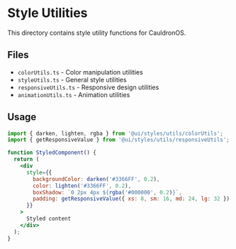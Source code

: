 # Style Utilities

This directory contains style utility functions for CauldronOS.

## Files

- `colorUtils.ts` - Color manipulation utilities
- `styleUtils.ts` - General style utilities
- `responsiveUtils.ts` - Responsive design utilities
- `animationUtils.ts` - Animation utilities

## Usage

```jsx
import { darken, lighten, rgba } from '@ui/styles/utils/colorUtils';
import { getResponsiveValue } from '@ui/styles/utils/responsiveUtils';

function StyledComponent() {
  return (
    <div
      style={{
        backgroundColor: darken('#3366FF', 0.2),
        color: lighten('#3366FF', 0.2),
        boxShadow: `0 2px 4px ${rgba('#000000', 0.2)}`,
        padding: getResponsiveValue({ xs: 8, sm: 16, md: 24, lg: 32 })
      }}
    >
      Styled content
    </div>
  );
}
```
